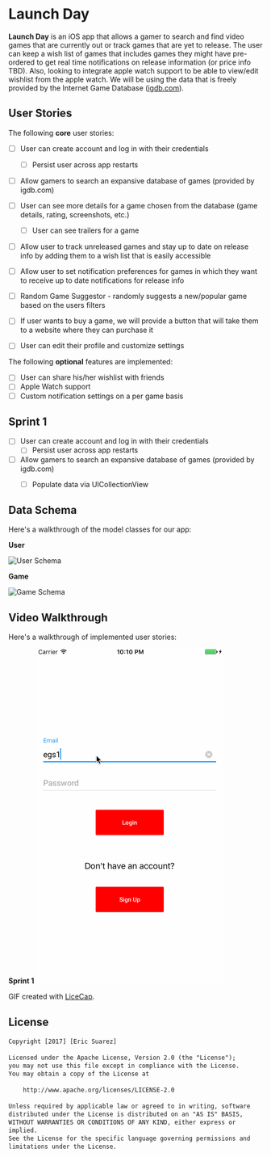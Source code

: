 # Launch Day

**Launch Day** is an iOS app that allows a gamer to search and find video games that are currently out or track games that are yet to release.  The user can keep a wish list of games that includes games they might have pre-ordered to get real time notifications on release information (or price info TBD). Also, looking to integrate apple watch support to be able to view/edit wishlist from the apple watch. We will be using the data that is freely provided by the Internet Game Database (<a href="https://www.igdb.com/api">igdb.com</a>).

## User Stories

The following **core** user stories:

- [ ] User can create account and log in with their credentials
    - [ ] Persist user across app restarts
- [ ] Allow gamers to search an expansive database of games (provided by igdb.com)
- [ ] User can see more details for a game chosen from the database (game details, rating, screenshots, etc.)
    - [ ] User can see trailers for a game
- [ ] Allow user to track unreleased games and stay up to date on release info by adding them to a wish list that is easily accessible
- [ ] Allow user to set notification preferences for games in which they want to receive up to date notifications for release info
- [ ] Random Game Suggestor - randomly suggests a new/popular game based on the users filters
- [ ] If user wants to buy a game, we will provide a button that will take them to a website where they can purchase it
- [ ] User can edit their profile and customize settings


The following **optional** features are implemented:

- [ ] User can share his/her wishlist with friends
- [ ] Apple Watch support
- [ ] Custom notification settings on a per game basis

## Sprint 1
- [ ] User can create account and log in with their credentials
    - [ ] Persist user across app restarts
- [ ] Allow gamers to search an expansive database of games (provided by igdb.com)
    - [ ] Populate data via UICollectionView


## Data Schema 

Here's a walkthrough of the model classes for our app:

**User**

<img src='userSchema.png' title='User Schema' width='' alt='User Schema' />

**Game**

<img src='gameSchema.png' title='Game Schema' width='' alt='Game Schema' />


## Video Walkthrough 

Here's a walkthrough of implemented user stories:

**Sprint 1**
<img src='sprint1.gif' title='Video Walkthrough' width='' alt='Sprint 1' />

GIF created with [LiceCap](http://www.cockos.com/licecap/).

## License

    Copyright [2017] [Eric Suarez]

    Licensed under the Apache License, Version 2.0 (the "License");
    you may not use this file except in compliance with the License.
    You may obtain a copy of the License at

        http://www.apache.org/licenses/LICENSE-2.0

    Unless required by applicable law or agreed to in writing, software
    distributed under the License is distributed on an "AS IS" BASIS,
    WITHOUT WARRANTIES OR CONDITIONS OF ANY KIND, either express or implied.
    See the License for the specific language governing permissions and
    limitations under the License.
